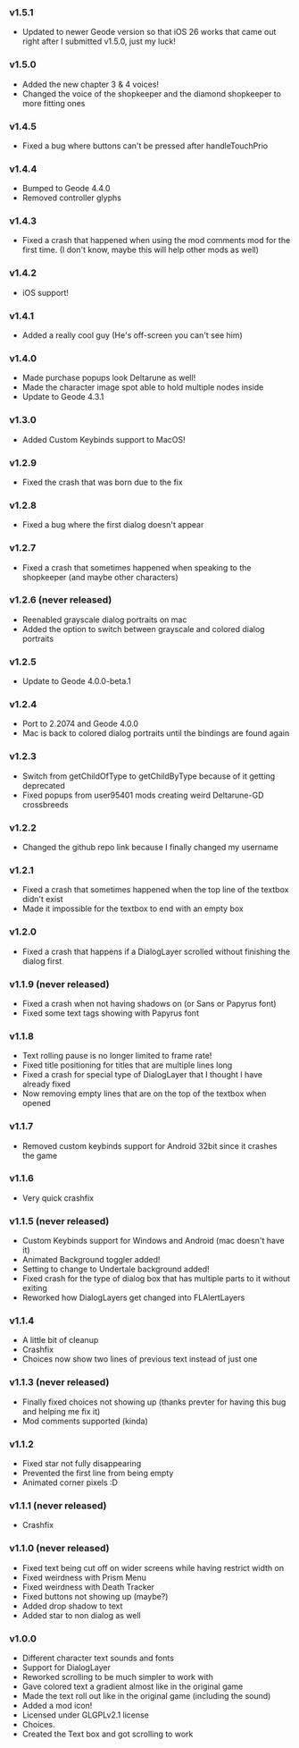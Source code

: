 ### v1.5.1
- Updated to newer Geode version so that iOS 26 works that came out right after I submitted v1.5.0, just my luck!

### v1.5.0
- Added the new chapter 3 & 4 voices!
- Changed the voice of the shopkeeper and the diamond shopkeeper to more fitting ones

### v1.4.5
- Fixed a bug where buttons can't be pressed after handleTouchPrio

### v1.4.4
- Bumped to Geode 4.4.0
- Removed controller glyphs

### v1.4.3
- Fixed a crash that happened when using the mod comments mod for the first time. (I don't know, maybe this will help other mods as well)

### v1.4.2
- iOS support!

### v1.4.1
- Added a really cool guy (He's off-screen you can't see him)

### v1.4.0
- Made purchase popups look Deltarune as well!
- Made the character image spot able to hold multiple nodes inside
- Update to Geode 4.3.1

### v1.3.0
- Added Custom Keybinds support to MacOS!

### v1.2.9
- Fixed the crash that was born due to the fix

### v1.2.8
- Fixed a bug where the first dialog doesn't appear

### v1.2.7
- Fixed a crash that sometimes happened when speaking to the shopkeeper (and maybe other characters)

### v1.2.6 (never released)
- Reenabled grayscale dialog portraits on mac
- Added the option to switch between grayscale and colored dialog portraits

### v1.2.5
- Update to Geode 4.0.0-beta.1

### v1.2.4
- Port to 2.2074 and Geode 4.0.0
- Mac is back to colored dialog portraits until the bindings are found again

### v1.2.3
- Switch from getChildOfType to getChildByType because of it getting deprecated
- Fixed popups from user95401 mods creating weird Deltarune-GD crossbreeds

### v1.2.2
- Changed the github repo link because I finally changed my username

### v1.2.1
- Fixed a crash that sometimes happened when the top line of the textbox didn't exist
- Made it impossible for the textbox to end with an empty box

### v1.2.0
- Fixed a crash that happens if a DialogLayer scrolled without finishing the dialog first

### v1.1.9 (never released)
- Fixed a crash when not having shadows on (or Sans or Papyrus font)
- Fixed some text tags showing with Papyrus font

### v1.1.8
- Text rolling pause is no longer limited to frame rate!
- Fixed title positioning for titles that are multiple lines long
- Fixed a crash for special type of DialogLayer that I thought I have already fixed
- Now removing empty lines that are on the top of the textbox when opened

### v1.1.7
- Removed custom keybinds support for Android 32bit since it crashes the game

### v1.1.6
- Very quick crashfix

### v1.1.5 (never released)
- Custom Keybinds support for Windows and Android (mac doesn't have it)
- Animated Background toggler added!
- Setting to change to Undertale background added!
- Fixed crash for the type of dialog box that has multiple parts to it without exiting
- Reworked how DialogLayers get changed into FLAlertLayers

### v1.1.4
- A little bit of cleanup
- Crashfix
- Choices now show two lines of previous text instead of just one

### v1.1.3 (never released)
- Finally fixed choices not showing up (thanks prevter for having this bug and helping me fix it)
- Mod comments supported (kinda)

### v1.1.2
- Fixed star not fully disappearing
- Prevented the first line from being empty
- Animated corner pixels :D

### v1.1.1 (never released)
- Crashfix

### v1.1.0 (never released)
- Fixed text being cut off on wider screens while having restrict width on
- Fixed weirdness with Prism Menu
- Fixed weirdness with Death Tracker
- Fixed buttons not showing up (maybe?)
- Added drop shadow to text
- Added star to non dialog as well

### v1.0.0
- Different character text sounds and fonts
- Support for DialogLayer
- Reworked scrolling to be much simpler to work with
- Gave colored text a gradient almost like in the original game
- Made the text roll out like in the original game (including the sound)
- Added a mod icon!
- Licensed under GLGPLv2.1 license
- Choices.
- Created the Text box and got scrolling to work
